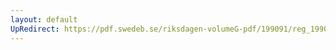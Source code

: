 ```yaml
---
layout: default
UpRedirect: https://pdf.swedeb.se/riksdagen-volumeG-pdf/199091/reg_199091/reg_199091_0137.pdf
---
```

